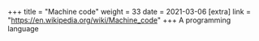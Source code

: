 +++
title = "Machine code"
weight = 33
date = 2021-03-06
[extra]
link = "https://en.wikipedia.org/wiki/Machine_code"
+++
A programming language

